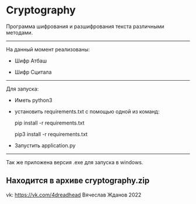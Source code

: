 # Cryptography

Программа шифрования и разшифрования текста различными методами.

--------------------------------------------------------------------
На данный момент реализованы:

- Шифр Атбаш

- Шифр Сцитала
--------------------------------------------------------------------
Для запуска:

- Иметь python3

- установить requirements.txt с помощью одной из команд:

  pip install -r requirements.txt
  
  pip3 install -r requirements.txt

- Запустить application.py
--------------------------------------------------------------------
Так же приложена версия .exe для запуска в windows.

Находится в архиве cryptography.zip
--------------------------------------------------------------------
vk: https://vk.com/4dreadhead
Вячеслав Жданов
2022
